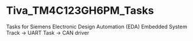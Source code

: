 # Tiva_TM4C123GH6PM_Tasks
Tasks for Siemens Electronic Design Automation (EDA) Embedded System Track 
-> UART Task
-> CAN driver
